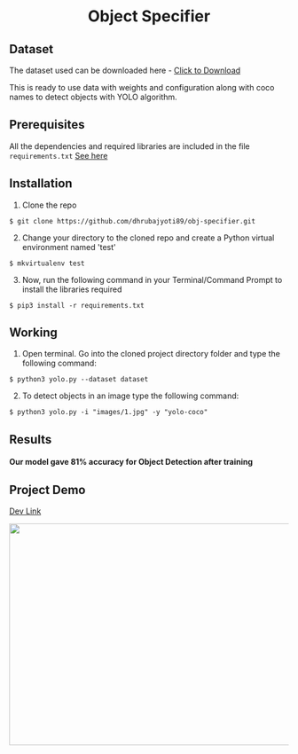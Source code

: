 <h1 align="center">Object Specifier</h1>

##  Dataset
The dataset used can be downloaded here - [Click to Download](https://www.kaggle.com/valentynsichkar/yolo-coco-data)

This is ready to use data with weights and configuration along with coco names to detect objects with YOLO algorithm.

##  Prerequisites

All the dependencies and required libraries are included in the file <code>requirements.txt</code> [See here]()

##  Installation
1. Clone the repo
```
$ git clone https://github.com/dhrubajyoti89/obj-specifier.git
```

2. Change your directory to the cloned repo and create a Python virtual environment named 'test'
```
$ mkvirtualenv test
```

3. Now, run the following command in your Terminal/Command Prompt to install the libraries required
```
$ pip3 install -r requirements.txt
```

##  Working

1. Open terminal. Go into the cloned project directory folder and type the following command:
```
$ python3 yolo.py --dataset dataset
```

2. To detect objects in an image type the following command: 
```
$ python3 yolo.py -i "images/1.jpg" -y "yolo-coco"
```

##  Results

#### Our model gave 81% accuracy for Object Detection after training 

## Project Demo

[Dev Link](https://dev.to/dhrubajyoti89/object-specifier-yolo-coco-107b)


<p align="center"><img src="https://github.com/dhrubajyoti89/obj-specifier/Readme_images/ss.png" width="700" height="400"></p>

